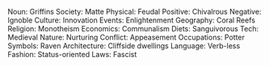 Noun: Griffins
Society: Matte
Physical: Feudal
Positive: Chivalrous
Negative: Ignoble
Culture: Innovation
Events: Enlightenment
Geography: Coral Reefs
Religion: Monotheism
Economics: Communalism
Diets: Sanguivorous
Tech: Medieval
Nature: Nurturing
Conflict: Appeasement
Occupations: Potter
Symbols: Raven
Architecture: Cliffside dwellings
Language: Verb-less
Fashion: Status-oriented
Laws: Fascist
